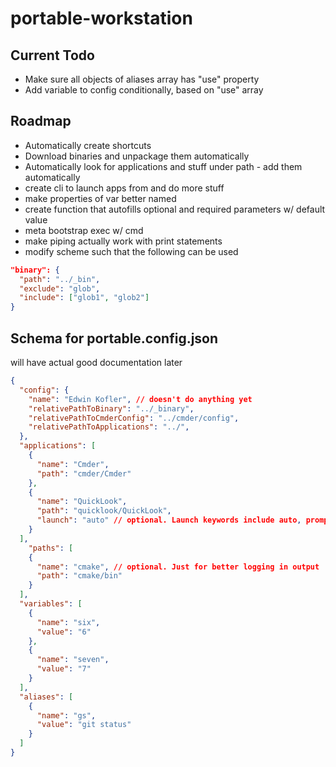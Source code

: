 # portable-workstation

## Current Todo

- Make sure all objects of aliases array has "use" property
- Add variable to config conditionally, based on "use" array

## Roadmap

- Automatically create shortcuts
- Download binaries and unpackage them automatically
- Automatically look for applications and stuff under path - add them automatically
- create cli to launch apps from and do more stuff
- make properties of var better named
- create function that autofills optional and required parameters w/ default value
- meta bootstrap exec w/ cmd
- make piping actually work with print statements
- modify scheme such that the following can be used

```json
"binary": {
  "path": "../_bin",
  "exclude": "glob",
  "include": ["glob1", "glob2"]
}
```

## Schema for portable.config.json

will have actual good documentation later

```json
{
  "config": {
    "name": "Edwin Kofler", // doesn't do anything yet
    "relativePathToBinary": "../_binary",
    "relativePathToCmderConfig": "../cmder/config",
    "relativePathToApplications": "../",
  },
  "applications": [
    {
      "name": "Cmder",
      "path": "cmder/Cmder"
    },
    {
      "name": "QuickLook",
      "path": "quicklook/QuickLook",
      "launch": "auto" // optional. Launch keywords include auto, prompt, and autoForce. "prompt" is default. autoForce launches the app even if it already exists
    }
  ],
    "paths": [
    {
      "name": "cmake", // optional. Just for better logging in output
      "path": "cmake/bin"
    }
  ],
  "variables": [
    {
      "name": "six",
      "value": "6"
    },
    {
      "name": "seven",
      "value": "7"
    }
  ],
  "aliases": [
    {
      "name": "gs",
      "value": "git status"
    }
  ]
}
```
